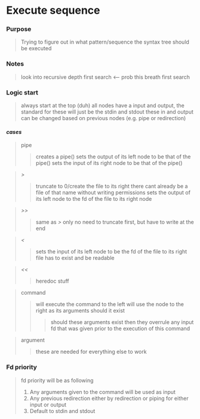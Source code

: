 # Execute sequence
 
### Purpose
> Trying to figure out in what pattern/sequence the syntax tree should be executed

### Notes
> look into recursive
> depth first search <-- prob this
> breath first search

### Logic start
> always start at the top (duh)
> all nodes have a input and output, the standard for these will just be the stdin and stdout
> these in and output can be changed based on previous nodes (e.g. pipe or redirection)
> 
#### *cases*

> pipe
> > creates a pipe()
> > sets the output of its left node to be that of the pipe()
> > sets the input of its right node to be that of the pipe()

> *>*
> > truncate to 0/create the file to its right
> > there cant already be a file of that name without writing permissions
> > sets the output of its left node to the fd of the file to its right node

> *>>*
> > same as *>* only no need to truncate first, but have to write at the end

> *<*
> > sets the input of its left node to be the fd of the file to its right
> > file has to exist and be readable

> *<<*
> > heredoc stuff

> command
> > will execute the command to the left
> > will use the node to the right as its arguments should it exist
> > > should these arguments exist then they overrule any input fd that was given prior to the execution of this command

> argument
> > these are needed for everything else to work

### Fd priority 
> fd priority will be as following
> 1. Any arguments given to the command will be used as input
> 2. Any previous redirection either by redirection or piping for either input or output
> 3. Default to stdin and stdout

